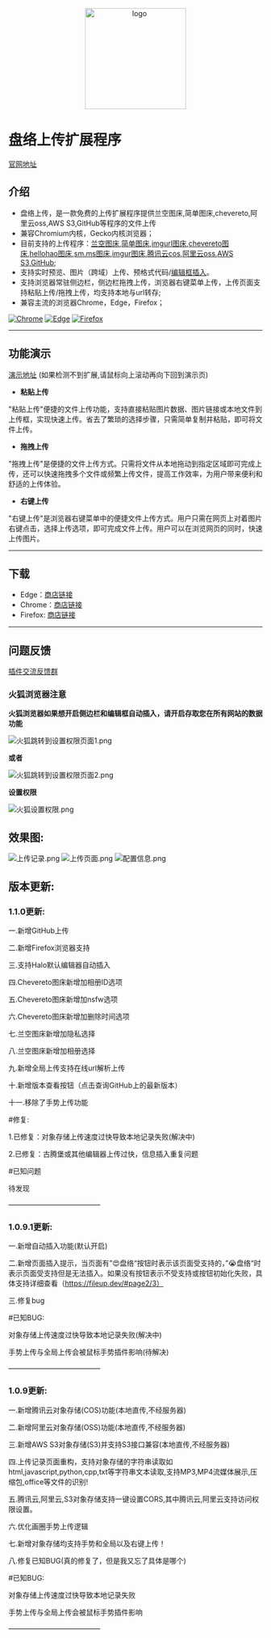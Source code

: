 <p align="center">
  <img alt="logo" src="https://cdn-us.imgs.moe/2023/05/31/64770cc077bfc.png" height="200" />
</p>
 
 # 盘络上传扩展程序

[官网地址](https://fileup.dev/)

## 介绍
- 盘络上传，是一款免费的上传扩展程序提供兰空图床,简单图床,chevereto,阿里云oss,AWS S3,GitHub等程序的文件上传
- 兼容Chromium内核，Gecko内核浏览器；
- 目前支持的上传程序：[兰空图床](https://www.lsky.pro/),[简单图床](https://github.com/icret/EasyImages2.0),[imgurl图床](https://www.imgurl.org/),[chevereto图床](https://chevereto.com/),[hellohao图床](https://hellohao.cn/),[sm.ms图床](https://sm.ms/),[imgur图床](https://imgur.com/),[腾讯云cos](https://cloud.tencent.com/product/cos),[阿里云oss](https://www.aliyun.com/product/oss),[AWS S3](https://aws.amazon.com/cn/s3/),[GitHub](https://github.com/);
- 支持实时预览、图片（跨域）上传、预格式代码/[编辑框插入](https://fileup.dev/#page2/3)。
- 支持浏览器常驻侧边栏，侧边栏拖拽上传，浏览器右键菜单上传，上传页面支持粘贴上传/拖拽上传，均支持本地与url转存;
- 兼容主流的浏览器Chrome，Edge，Firefox；

[![Chrome](https://img.shields.io/badge/Chromium-chrome-blue?style=for-the-badge&logo=googlechrome)](https://chrome.google.com/webstore/detail/%E7%9B%98%E7%BB%9C%E4%B8%8A%E4%BC%A0/lhbncdbejjjbbljkdplddajgmeconcnk)
[![Edge](https://img.shields.io/badge/Chromium-Edge-blue?style=for-the-badge&logo=microsoftedge)](https://microsoftedge.microsoft.com/addons/detail/%E7%9B%98%E7%BB%9C%E4%B8%8A%E4%BC%A0/knmklgmbbbaadnfokcokobnlihdiiloe)
[![Firefox](https://img.shields.io/badge/Gecko-Firefox-blue?style=for-the-badge&logo=firefoxbrowser)](https://addons.mozilla.org/zh-CN/firefox/addon/%E7%9B%98%E7%BB%9C%E4%B8%8A%E4%BC%A0)

-------------

## 功能演示

[演示地址](https://fileup.dev/#page3) (如果检测不到扩展,请鼠标向上滚动再向下回到演示页)

- **粘贴上传**

"粘贴上传"便捷的文件上传功能，支持直接粘贴图片数据、图片链接或本地文件到上传框，实现快速上传。省去了繁琐的选择步骤，只需简单复制并粘贴，即可将文件上传。

- **拖拽上传**

"拖拽上传"是便捷的文件上传方式。只需将文件从本地拖动到指定区域即可完成上传，还可以快速拖拽多个文件或频繁上传文件，提高工作效率，为用户带来便利和舒适的上传体验。

- **右键上传**

"右键上传"是浏览器右键菜单中的便捷文件上传方式。用户只需在网页上对着图片右键点击，选择上传选项，即可完成文件上传。用户可以在浏览网页的同时，快速上传图片。

-------------

## 下载
- Edge：[商店链接](https://microsoftedge.microsoft.com/addons/detail/%E7%9B%98%E7%BB%9C%E4%B8%8A%E4%BC%A0/knmklgmbbbaadnfokcokobnlihdiiloe)
- Chrome：[商店链接](https://chrome.google.com/webstore/detail/%E7%9B%98%E7%BB%9C%E4%B8%8A%E4%BC%A0/lhbncdbejjjbbljkdplddajgmeconcnk)
- Firefox: [商店链接](https://addons.mozilla.org/zh-CN/firefox/addon/%E7%9B%98%E7%BB%9C%E4%B8%8A%E4%BC%A0)

-------------

## 问题反馈
 [插件交流反馈群](https://t.me/pnglog)

### 火狐浏览器注意

**火狐浏览器如果想开启侧边栏和编辑框自动插入，请开启存取您在所有网站的数据功能**

![火狐跳转到设置权限页面1.png](https://cdn-us.imgs.moe/2023/06/06/647f2530db9d1.png)

**或者**

![火狐跳转到设置权限页面2.png](https://cdn-us.imgs.moe/2023/06/06/647f253097adf.png)

**设置权限**

![火狐设置权限.png](https://cdn-us.imgs.moe/2023/06/06/647f25307843e.png)

## 效果图:
![上传记录.png](https://cdn-us.imgs.moe/2023/06/06/647f22c071273.png)
![上传页面.png](https://cdn-us.imgs.moe/2023/06/06/647f22c08ea2a.png)
![配置信息.png](https://cdn-us.imgs.moe/2023/06/06/647f22c096444.png)

## 版本更新:

### 1.1.0更新:

一.新增GitHub上传

二.新增Firefox浏览器支持

三.支持Halo默认编辑器自动插入

四.Chevereto图床新增加相册ID选项

五.Chevereto图床新增加nsfw选项

六.Chevereto图床新增加删除时间选项

七.兰空图床新增加隐私选择

八.兰空图床新增加相册选择

九.新增全局上传支持在线url解析上传

十.新增版本查看按钮（点击查询GitHub上的最新版本）

十一.移除了手势上传功能

#修复:

1.已修复：对象存储上传速度过快导致本地记录失败(解决中)

2.已修复：古腾堡或其他编辑器上传过快，信息插入重复问题

#已知问题

待发现

—————————————

### 1.0.9.1更新:

一.新增自动插入功能(默认开启)

二.新增页面插入提示，当页面有”😍盘络“按钮时表示该页面受支持的，”😭盘络“时表示页面受支持但是无法插入。如果没有按钮表示不受支持或按钮初始化失败，具体支持详细查看（https://fileup.dev/#page2/3）

三.修复bug

#已知BUG:

对象存储上传速度过快导致本地记录失败(解决中)

手势上传与全局上传会被鼠标手势插件影响(待解决)

—————————————

### 1.0.9更新:

一.新增腾讯云对象存储(COS)功能(本地直传,不经服务器)

二.新增阿里云对象存储(OSS)功能(本地直传,不经服务器)

三.新增AWS S3对象存储(S3)并支持S3接口兼容(本地直传,不经服务器)

四.上传记录页面重构，支持对象存储的字符串读取如html,javascript,python,cpp,txt等字符串文本读取,支持MP3,MP4流媒体展示,压缩包,office等文件的识别!

五.腾讯云,阿里云,S3对象存储支持一键设置CORS,其中腾讯云,阿里云支持访问权限设置。

六.优化画圈手势上传逻辑

七.新增对象存储均支持手势和全局以及右键上传！

八.修复已知BUG(真的修复了，但是我又忘了具体是哪个)

#已知BUG:

对象存储上传速度过快导致本地记录失败

手势上传与全局上传会被鼠标手势插件影响

—————————————


